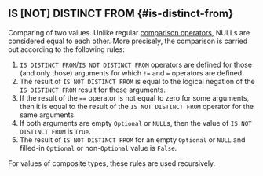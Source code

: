 
## IS \[NOT\] DISTINCT FROM {#is-distinct-from}

Comparing of two values. Unlike regular [comparison operators](#comparison-operators), NULLs are considered equal to each other.
More precisely, the comparison is carried out according to the following rules:
1) `IS DISTINCT FROM`/`IS NOT DISTINCT FROM` operators are defined for those (and only those) arguments for which `!=` and `=` operators are defined.
2) The result of `IS NOT DISTINCT FROM` is equal to the logical negation of the `IS DISTINCT FROM` result for these arguments.
3) If the result of the `==` operator is not equal to zero for some arguments, then it is equal to the result of the `IS NOT DISTINCT FROM` operator for the same arguments.
4) If both arguments are empty `Optional` or `NULL`s, then the value of `IS NOT DISTINCT FROM` is `True`.
5) The result of `IS NOT DISTINCT FROM` for an empty `Optional` or `NULL` and filled-in `Optional` or non-`Optional` value is `False`.

For values of composite types, these rules are used recursively.